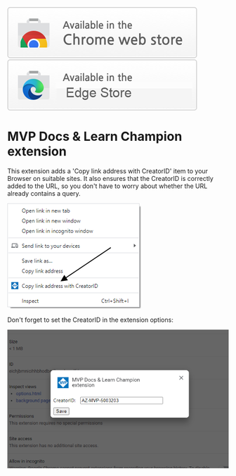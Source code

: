 <a target="_blank" href="https://chrome.google.com/webstore/detail/mvp-docs-learn-champion-e/eichjbmnicihhbhodbejfkceoknaclfd">![Try it now in CWS](./assets/available_chrome.png "Click here to install this sample from the Chrome Web Store")</a>
<a target="_blank" href="https://microsoftedge.microsoft.com/addons/detail/mvp-docs-learn-champion/fmbcbeaecledoacfmelbailimfbcjpkb">![Try it now in Edge](./assets/available_edge.png "Click here to install this sample from the Edge Store")</a>

# MVP Docs & Learn Champion extension

This extension adds a 'Copy link address with CreatorID' item to your Browser on suitable sites.
It also ensures that the CreatorID is correctly added to the URL, so you don't have to worry about whether the URL already contains a query.

![Image of the context menue](./assets/context_menue.png)

Don't forget to set the CreatorID in the extension options:

![CreatorOptions](./assets/screenshot_chrome_options.png)
